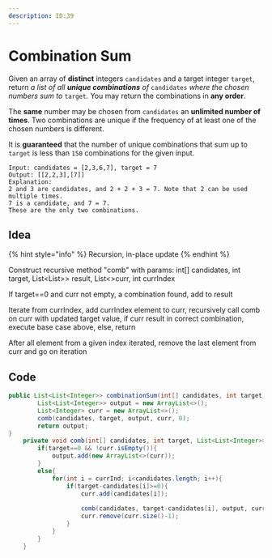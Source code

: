 ```yaml
---
description: ID:39
---
```


# Combination Sum

Given an array of **distinct** integers `candidates` and a target integer `target`, return _a list of all **unique combinations** of_ `candidates` _where the chosen numbers sum to_ `target`_._ You may return the combinations in **any order**.

The **same** number may be chosen from `candidates` an **unlimited number of times**. Two combinations are unique if the frequency of at least one of the chosen numbers is different.

It is **guaranteed** that the number of unique combinations that sum up to `target` is less than `150` combinations for the given input.

```
Input: candidates = [2,3,6,7], target = 7
Output: [[2,2,3],[7]]
Explanation:
2 and 3 are candidates, and 2 + 2 + 3 = 7. Note that 2 can be used multiple times.
7 is a candidate, and 7 = 7.
These are the only two combinations.
```

## Idea

{% hint style="info" %}
Recursion, in-place update
{% endhint %}

Construct recursive method "comb" with params: int\[] candidates, int target, List\<List>> result, List<>curr, int currIndex

If target==0 and curr not empty, a combination found, add to result

Iterate from currIndex, add currIndex element to curr, recursively call comb on curr with updated target value, if curr result in correct combination, execute base case above, else, return

After all element from a given index iterated, remove the last element from curr and go on iteration

## &#x20;Code

```java
public List<List<Integer>> combinationSum(int[] candidates, int target) {
        List<List<Integer>> output = new ArrayList<>();
        List<Integer> curr = new ArrayList<>();
        comb(candidates, target, output, curr, 0);
        return output;
}
    private void comb(int[] candidates, int target, List<List<Integer>> output, List<Integer> curr, int currInd){
        if(target==0 && !curr.isEmpty()){
            output.add(new ArrayList<>(curr));
        }
        else{
            for(int i = currInd; i<candidates.length; i++){
                if(target-candidates[i]>=0){
                    curr.add(candidates[i]);
                
                    comb(candidates, target-candidates[i], output, curr, i);
                    curr.remove(curr.size()-1);
                }
            }
        }
    }
```
